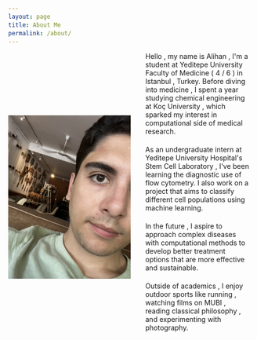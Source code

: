 ```yaml
---
layout: page
title: About Me 
permalink: /about/
---
```


<div style="display: flex; align-items: center;">

  <img src="/images/Me.jpeg" alt="Me Alt Text" style="width: 250px; height: auto; margin-right: 20px;"/>

  <div style="flex: 2;">
  
  <div style="margin-bottom: 20px; padding: 0 10px;">
      Hello , my name is Alihan , I'm a student at Yeditepe University Faculty of Medicine ( 4 / 6 ) in Istanbul , Turkey. Before diving into medicine , I spent a year studying chemical engineering at Koç University , which sparked my interest in computational side of medical research.
</div>

<div style="margin-bottom: 20px; padding: 0 10px;">
    As an undergraduate intern at Yeditepe University Hospital's Stem Cell Laboratory , I've been learning the diagnostic use of flow cytometry. I also work on a project that aims to classify different cell populations using machine learning.   
</div>

<div style="margin-bottom: 20px; padding: 0 10px;">
In the future , I aspire to approach complex diseases with computational methods to develop better treatment options that are more effective and sustainable.
</div>

<div style="margin-bottom: 20px; padding: 0 10px;">
    Outside of academics , I enjoy outdoor sports like running , watching films on MUBI , reading  classical philosophy , and experimenting with photography.

</div>

  </div>

</div>

